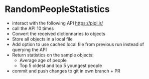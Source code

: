 # RandomPeopleStatistics
- interact with the following API https://pipl.ir/
- call the API 10 times
- Convert the received dictionnaries to objects
- Store all objects in a local file
- Add option to use cached local file from previous run instead of querying the API 
- Return statistics on the sample objects:
  - Average age of people
  - Top 5 oldest and top 5 youngest people
- commit and push changes to git in own branch + PR
